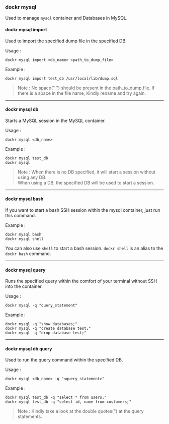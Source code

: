 ### dockr mysql

Used to manage `mysql` container and Databases in MySQL.

#### dockr mysql import

Used to import the specified dump file in the specified DB.

Usage :

```dockr
dockr mysql import <db_name> <path_to_dump_file>
```

Example :

```dockr
dockr mysql import test_db /usr/local/lib/dump.sql
```

> Note : No space(" ") should be present in the path_to_dump.file. 
> If there is a space in the file name, Kindly rename and try again.

---

#### dockr mysql db

Starts a MySQL session in the MySQL container.

Usage :

```dockr
dockr mysql <db_name>
```

Example :

```dockr
dockr mysql test_db
dockr mysql
```

> Note : When there is no DB specified, it will start a session without using any DB.
> <br>When using a DB, the specified DB will be used to start a session.

---

#### dockr mysql bash

If you want to start a bash SSH session within the mysql container, just run this command.

Example :

```dockr 
dockr mysql bash
dockr mysql shell
```

You can also use `shell` to start a bash session. `dockr shell` is an alias to the `dockr bash` command.

---

#### dockr mysql query

Runs the specified query within the comfort of your terminal without SSH into the container.

Usage :

```dockr
dockr mysql -q "query_statement"
```

Example :

```dockr
dockr mysql -q "show databases;"
dockr mysql -q "create database test;"
dockr mysql -q "drop database test;"
```

---

#### dockr mysql db query

Used to run the query command within the specified DB.

Usage :

```dockr
dockr mysql <db_name> -q "<query_statement>"
```

Example :

```dockr
dockr mysql test_db -q "select * from users;"
dockr mysql test_db -q "select id, name from customers;"
```

> Note : Kindly take a look at the double quotes(") at the query statements.
